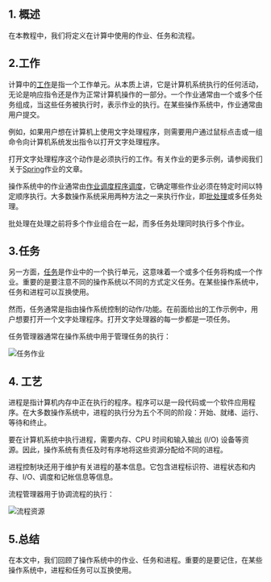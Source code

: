 ## 1. 概述

在本教程中，我们将定义在计算中使用的作业、任务和流程。

## 2.工作

计算中的[工作](https://en.wikipedia.org/wiki/Job_(computing))是指一个工作单元。从本质上讲，它是计算机系统执行的任何活动，无论是响应指令还是作为正常计算机操作的一部分。一个作业通常由一个或多个任务组成，当这些任务被执行时，表示作业的执行。在某些操作系统中，作业通常由用户提交。

例如，如果用户想在计算机上使用文字处理程序，则需要用户通过鼠标点击或一组命令向计算机系统发出指令以打开文字处理程序。

打开文字处理程序这个动作是必须执行的工作。有关作业的更多示例，请参阅我们关于[Spring](https://www.baeldung.com/java-jobrunr-spring)作业的文章。

操作系统中的作业通常由[作业调度程序调度](https://www.baeldung.com/java-priority-job-schedule)，它确定哪些作业必须在特定时间以特定顺序执行。大多数操作系统采用两种方法之一来执行作业，即[批处理](https://www.baeldung.com/jdbc-batch-processing#introduction)或多任务处理。

批处理在处理之前将多个作业组合在一起，而多任务处理同时执行多个作业。

## 3.任务

另一方面，[任务](https://en.wikipedia.org/wiki/Task_(computing))是作业中的一个执行单元，这意味着一个或多个任务将构成一个作业。重要的是要注意不同的操作系统以不同的方式定义任务。在某些操作系统中，任务和进程可以互换使用。

然而，任务通常是指由操作系统控制的动作/功能。在前面给出的工作示例中，用户想要打开一个文字处理程序。打开文字处理器的每一步都是一项任务。

任务管理器通常在操作系统中用于管理任务的执行：

![任务作业](https://www.baeldung.com/wp-content/uploads/sites/4/2021/07/Taskjob.svg)

## 4. 工艺

进程是指计算机内存中正在执行的程序。程序可以是一段代码或一个软件应用程序。在大多数操作系统中，进程的执行分为五个不同的阶段：开始、就绪、运行、等待和终止。

要在计算机系统中执行进程，需要内存、CPU 时间和输入输出 (I/O) 设备等资源。因此，操作系统有责任及时有序地将这些资源分配给不同的进程。

进程控制块还用于维护有关进程的基本信息。它包含进程标识符、进程状态和内存、I/O、调度和记帐信息等信息。

流程管理器用于协调流程的执行：

![流程资源](https://www.baeldung.com/wp-content/uploads/sites/4/2021/07/Process-Resources.svg)

## 5.总结

在本文中，我们回顾了操作系统中的作业、任务和进程。重要的是要记住，在某些操作系统中，进程和任务可以互换使用。